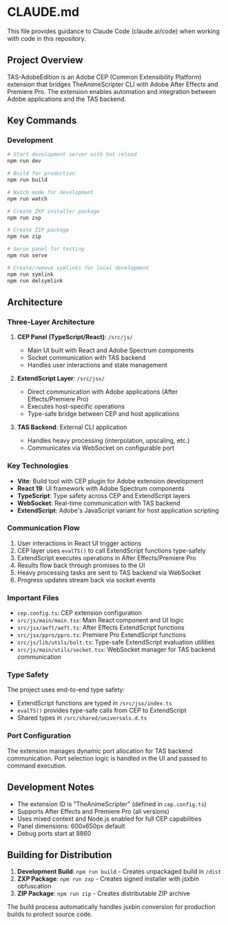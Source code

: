 # CLAUDE.md

This file provides guidance to Claude Code (claude.ai/code) when working with code in this repository.

## Project Overview

TAS-AdobeEdition is an Adobe CEP (Common Extensibility Platform) extension that bridges TheAnimeScripter CLI with Adobe After Effects and Premiere Pro. The extension enables automation and integration between Adobe applications and the TAS backend.

## Key Commands

### Development
```bash
# Start development server with hot reload
npm run dev

# Build for production
npm run build

# Watch mode for development
npm run watch

# Create ZXP installer package
npm run zxp

# Create ZIP package
npm run zip

# Serve panel for testing
npm run serve

# Create/remove symlinks for local development
npm run symlink
npm run delsymlink
```

## Architecture

### Three-Layer Architecture

1. **CEP Panel (TypeScript/React)**: `/src/js/`
   - Main UI built with React and Adobe Spectrum components
   - Socket communication with TAS backend
   - Handles user interactions and state management

2. **ExtendScript Layer**: `/src/jsx/`
   - Direct communication with Adobe applications (After Effects/Premiere Pro)
   - Executes host-specific operations
   - Type-safe bridge between CEP and host applications

3. **TAS Backend**: External CLI application
   - Handles heavy processing (interpolation, upscaling, etc.)
   - Communicates via WebSocket on configurable port

### Key Technologies

- **Vite**: Build tool with CEP plugin for Adobe extension development
- **React 19**: UI framework with Adobe Spectrum components
- **TypeScript**: Type safety across CEP and ExtendScript layers
- **WebSocket**: Real-time communication with TAS backend
- **ExtendScript**: Adobe's JavaScript variant for host application scripting

### Communication Flow

1. User interactions in React UI trigger actions
2. CEP layer uses `evalTS()` to call ExtendScript functions type-safely
3. ExtendScript executes operations in After Effects/Premiere Pro
4. Results flow back through promises to the UI
5. Heavy processing tasks are sent to TAS backend via WebSocket
6. Progress updates stream back via socket events

### Important Files

- `cep.config.ts`: CEP extension configuration
- `src/js/main/main.tsx`: Main React component and UI logic
- `src/jsx/aeft/aeft.ts`: After Effects ExtendScript functions
- `src/jsx/ppro/ppro.ts`: Premiere Pro ExtendScript functions  
- `src/js/lib/utils/bolt.ts`: Type-safe ExtendScript evaluation utilities
- `src/js/main/utils/socket.tsx`: WebSocket manager for TAS backend communication

### Type Safety

The project uses end-to-end type safety:
- ExtendScript functions are typed in `/src/jsx/index.ts`
- `evalTS()` provides type-safe calls from CEP to ExtendScript
- Shared types in `/src/shared/universals.d.ts`

### Port Configuration

The extension manages dynamic port allocation for TAS backend communication. Port selection logic is handled in the UI and passed to command execution.

## Development Notes

- The extension ID is "TheAnimeScripter" (defined in `cep.config.ts`)
- Supports After Effects and Premiere Pro (all versions)
- Uses mixed context and Node.js enabled for full CEP capabilities
- Panel dimensions: 600x650px default
- Debug ports start at 8860

## Building for Distribution

1. **Development Build**: `npm run build` - Creates unpackaged build in `/dist`
2. **ZXP Package**: `npm run zxp` - Creates signed installer with jsxbin obfuscation
3. **ZIP Package**: `npm run zip` - Creates distributable ZIP archive

The build process automatically handles jsxbin conversion for production builds to protect source code.
